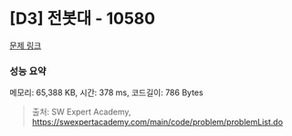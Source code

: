 # [D3] 전봇대 - 10580 

[문제 링크](https://swexpertacademy.com/main/code/problem/problemDetail.do?contestProbId=AXO8QBw6Qu4DFAXS) 

### 성능 요약

메모리: 65,388 KB, 시간: 378 ms, 코드길이: 786 Bytes



> 출처: SW Expert Academy, https://swexpertacademy.com/main/code/problem/problemList.do